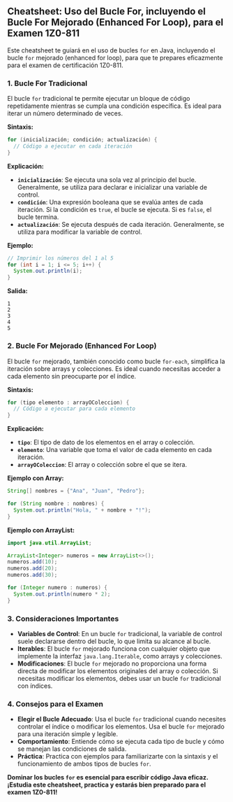 ## Cheatsheet: Uso del Bucle For, incluyendo el Bucle For Mejorado (Enhanced For Loop), para el Examen 1Z0-811

Este cheatsheet te guiará en el uso de bucles `for` en Java, incluyendo el bucle `for` mejorado (enhanced for loop), para que te prepares eficazmente para el examen de certificación 1Z0-811.

### 1. Bucle For Tradicional

El bucle `for` tradicional te permite ejecutar un bloque de código repetidamente mientras se cumpla una condición específica. Es ideal para iterar un número determinado de veces.

**Sintaxis:**

```java
for (inicialización; condición; actualización) {
  // Código a ejecutar en cada iteración
}
```

**Explicación:**

- **`inicialización`**: Se ejecuta una sola vez al principio del bucle. Generalmente, se utiliza para declarar e inicializar una variable de control.
- **`condición`**: Una expresión booleana que se evalúa antes de cada iteración. Si la condición es `true`, el bucle se ejecuta. Si es `false`, el bucle termina.
- **`actualización`**: Se ejecuta después de cada iteración. Generalmente, se utiliza para modificar la variable de control.

**Ejemplo:**

```java
// Imprimir los números del 1 al 5
for (int i = 1; i <= 5; i++) {
  System.out.println(i);
}
```

**Salida:**

```
1
2
3
4
5
```

### 2. Bucle For Mejorado (Enhanced For Loop)

El bucle `for` mejorado, también conocido como bucle `for-each`, simplifica la iteración sobre arrays y colecciones. Es ideal cuando necesitas acceder a cada elemento sin preocuparte por el índice.

**Sintaxis:**

```java
for (tipo elemento : arrayOColeccion) {
  // Código a ejecutar para cada elemento
}
```

**Explicación:**

- **`tipo`**: El tipo de dato de los elementos en el array o colección.
- **`elemento`**: Una variable que toma el valor de cada elemento en cada iteración.
- **`arrayOColeccion`**: El array o colección sobre el que se itera.

**Ejemplo con Array:**

```java
String[] nombres = {"Ana", "Juan", "Pedro"};

for (String nombre : nombres) {
  System.out.println("Hola, " + nombre + "!");
}
```

**Ejemplo con ArrayList:**

```java
import java.util.ArrayList;

ArrayList<Integer> numeros = new ArrayList<>();
numeros.add(10);
numeros.add(20);
numeros.add(30);

for (Integer numero : numeros) {
  System.out.println(numero * 2);
}
```

### 3. Consideraciones Importantes

- **Variables de Control**: En un bucle `for` tradicional, la variable de control suele declararse dentro del bucle, lo que limita su alcance al bucle.
- **Iterables**: El bucle `for` mejorado funciona con cualquier objeto que implemente la interfaz `java.lang.Iterable`, como arrays y colecciones.
- **Modificaciones**: El bucle `for` mejorado no proporciona una forma directa de modificar los elementos originales del array o colección. Si necesitas modificar los elementos, debes usar un bucle `for` tradicional con índices.

### 4. Consejos para el Examen

- **Elegir el Bucle Adecuado**: Usa el bucle `for` tradicional cuando necesites controlar el índice o modificar los elementos. Usa el bucle `for` mejorado para una iteración simple y legible.
- **Comportamiento**: Entiende cómo se ejecuta cada tipo de bucle y cómo se manejan las condiciones de salida.
- **Práctica**: Practica con ejemplos para familiarizarte con la sintaxis y el funcionamiento de ambos tipos de bucles `for`.

**Dominar los bucles `for` es esencial para escribir código Java eficaz. ¡Estudia este cheatsheet, practica y estarás bien preparado para el examen 1Z0-811!**
